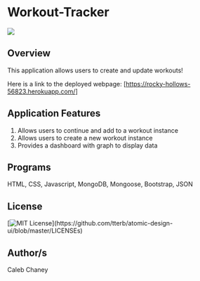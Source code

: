 # Workout-Tracker

![](https://github.com/Cachamoe/Workout-Tracker/blob/main/public/Screen%20Shot%202020-11-29%20at%207.07.14%20PM.png)

## Overview
This application allows users to create and update workouts! 

Here is a link to the deployed webpage: [https://rocky-hollows-56823.herokuapp.com/]

## Application Features
1) Allows users to continue and add to a workout instance
2) Allows users to create a new workout instance
3) Provides a dashboard with graph to display data


## Programs
HTML, CSS, Javascript, MongoDB, Mongoose, Bootstrap, JSON

## License 
[![MIT License](https://img.shields.io/apm/l/atomic-design-ui.svg?)](https://github.com/tterb/atomic-design-ui/blob/master/LICENSEs)

## Author/s
Caleb Chaney
